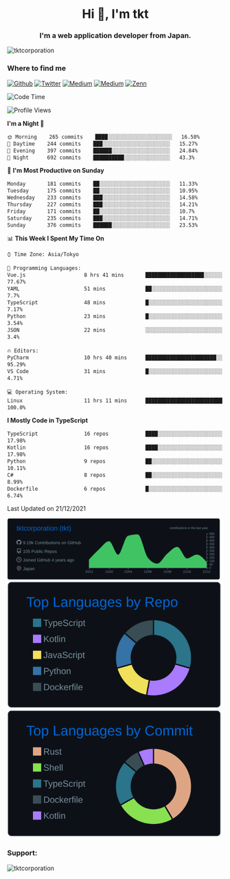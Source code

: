 <h1 align="center">Hi 👋, I'm tkt</h1>
<h3 align="center">I'm a web application developer from Japan.</h3>

<p align="left"> <img src="https://komarev.com/ghpvc/?username=tktcorporation&label=Profile%20views&color=0e75b6&style=flat" alt="tktcorporation" /> </p>

<h3>Where to find me</h3>
<p>
<a href="https://github.com/tktcorporation" target="_blank"><img alt="Github" src="https://img.shields.io/badge/GitHub-%2312100E.svg?&style=for-the-badge&logo=Github&logoColor=white" /></a>
<a href="https://twitter.com/tktcorporation" target="_blank"><img alt="Twitter" src="https://img.shields.io/badge/twitter-%231DA1F2.svg?&style=for-the-badge&logo=twitter&logoColor=white" /></a>
<a href="https://www.linkedin.com/in/tktcorporation" target="_blank"><img alt="Medium" src="https://img.shields.io/badge/linkdin-0a66c2.svg?&style=for-the-badge&logo=linkedin&logoColor=white" /></a>
<a href="https://qiita.com/tktcorporation" target="_blank"><img alt="Medium" src="https://img.shields.io/badge/qiita-55C500.svg?&style=for-the-badge&logo=qiita&logoColor=white" /></a>
<a href="https://zenn.dev/tktcorporation" target="_blank"><img alt="Zenn" src="https://img.shields.io/badge/Zenn-3EA8FF.svg?&style=for-the-badge&logo=Zenn&logoColor=white" /></a>
</p>
  
<!--START_SECTION:waka-->
![Code Time](http://img.shields.io/badge/Code%20Time-60%20hrs%2026%20mins-blue)

![Profile Views](http://img.shields.io/badge/Profile%20Views-10-blue)

**I'm a Night 🦉** 

```text
🌞 Morning    265 commits    ████░░░░░░░░░░░░░░░░░░░░░   16.58% 
🌆 Daytime    244 commits    ███░░░░░░░░░░░░░░░░░░░░░░   15.27% 
🌃 Evening    397 commits    ██████░░░░░░░░░░░░░░░░░░░   24.84% 
🌙 Night      692 commits    ██████████░░░░░░░░░░░░░░░   43.3%

```
📅 **I'm Most Productive on Sunday** 

```text
Monday       181 commits    ██░░░░░░░░░░░░░░░░░░░░░░░   11.33% 
Tuesday      175 commits    ██░░░░░░░░░░░░░░░░░░░░░░░   10.95% 
Wednesday    233 commits    ███░░░░░░░░░░░░░░░░░░░░░░   14.58% 
Thursday     227 commits    ███░░░░░░░░░░░░░░░░░░░░░░   14.21% 
Friday       171 commits    ██░░░░░░░░░░░░░░░░░░░░░░░   10.7% 
Saturday     235 commits    ███░░░░░░░░░░░░░░░░░░░░░░   14.71% 
Sunday       376 commits    ██████░░░░░░░░░░░░░░░░░░░   23.53%

```


📊 **This Week I Spent My Time On** 

```text
⌚︎ Time Zone: Asia/Tokyo

💬 Programming Languages: 
Vue.js                   8 hrs 41 mins       ███████████████████░░░░░░   77.67% 
YAML                     51 mins             ██░░░░░░░░░░░░░░░░░░░░░░░   7.7% 
TypeScript               48 mins             █░░░░░░░░░░░░░░░░░░░░░░░░   7.17% 
Python                   23 mins             █░░░░░░░░░░░░░░░░░░░░░░░░   3.54% 
JSON                     22 mins             ░░░░░░░░░░░░░░░░░░░░░░░░░   3.4%

🔥 Editors: 
PyCharm                  10 hrs 40 mins      ███████████████████████░░   95.29% 
VS Code                  31 mins             █░░░░░░░░░░░░░░░░░░░░░░░░   4.71%

💻 Operating System: 
Linux                    11 hrs 11 mins      █████████████████████████   100.0%

```

**I Mostly Code in TypeScript** 

```text
TypeScript               16 repos            ████░░░░░░░░░░░░░░░░░░░░░   17.98% 
Kotlin                   16 repos            ████░░░░░░░░░░░░░░░░░░░░░   17.98% 
Python                   9 repos             ██░░░░░░░░░░░░░░░░░░░░░░░   10.11% 
C#                       8 repos             ██░░░░░░░░░░░░░░░░░░░░░░░   8.99% 
Dockerfile               6 repos             █░░░░░░░░░░░░░░░░░░░░░░░░   6.74%

```



 Last Updated on 21/12/2021
<!--END_SECTION:waka-->

[![](https://raw.githubusercontent.com/tktcorporation/tktcorporation/master/profile-summary-card-output/github_dark/0-profile-details.svg)](https://github.com/vn7n24fzkq/github-profile-summary-cards)
[![](https://raw.githubusercontent.com/tktcorporation/tktcorporation/master/profile-summary-card-output/github_dark/1-repos-per-language.svg)](https://github.com/vn7n24fzkq/github-profile-summary-cards) [![](https://raw.githubusercontent.com/tktcorporation/tktcorporation/master/profile-summary-card-output/github_dark/2-most-commit-language.svg)](https://github.com/vn7n24fzkq/github-profile-summary-cards)

<h3 align="left">Support:</h3>
<p><a href="https://www.buymeacoffee.com/tktcorporation"> <img align="left" src="https://cdn.buymeacoffee.com/buttons/v2/default-yellow.png" height="50" width="210" alt="tktcorporation" /></a></p><br><br>
